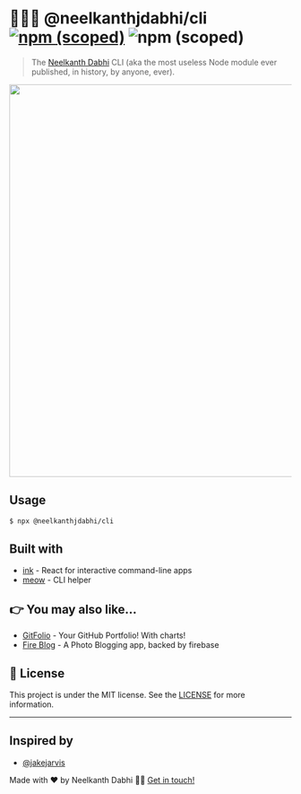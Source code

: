 # 🧑🏻‍💻 @neelkanthjdabhi/cli [![npm (scoped)](https://img.shields.io/npm/v/@neelkanthjdabhi/cli?color=ff69b4&logo=npm)](https://www.npmjs.com/package/@neelkanthjdabhi/cli) ![npm (scoped)](https://img.shields.io/github/languages/top/neelkanthjdabhi/cli.svg)


> The [Neelkanth Dabhi](http://neelkanthjdabhi.github.io/) CLI (aka the most useless Node module ever published, in history, by anyone, ever).

<p align="center"><img src="https://raw.githubusercontent.com/neelkanthjdabhi/cli/master/demo.png" width="700"></p>


## Usage

```sh
$ npx @neelkanthjdabhi/cli
```

## Built with

- [ink](https://github.com/vadimdemedes/ink) - React for interactive command-line apps
- [meow](https://github.com/sindresorhus/meow) - CLI helper

## :point_right: You may also like...

- [GitFolio](https://github.com/neelkanthjdabhi/GitFolio) - Your GitHub Portfolio! With charts!
- [Fire Blog](https://github.com/neelkanthjdabhi/Fire-Blog) - A Photo Blogging app, backed by firebase



## :memo: License
This project is under the MIT license. See the [LICENSE](https://github.com/neelkanthjdabhi/cli/blob/master/LICENSE) for more information.

---
## Inspired by

- [@jakejarvis](https://github.com/jakejarvis)

Made with ❤️ by Neelkanth Dabhi 👋🏼 [Get in touch!](https://www.linkedin.com/in/neelkanthjdabhi/)


